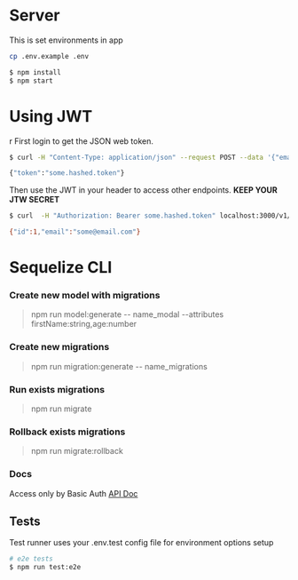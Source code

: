 <!--

Copyright (c) 2018, Respective Authors all rights reserved.

The MIT License

Permission is hereby granted, free of charge, to any person obtaining a copy
of this software and associated documentation files (the "Software"), to deal
in the Software without restriction, including without limitation the rights
to use, copy, modify, merge, publish, distribute, sublicense, and/or sell
copies of the Software, and to permit persons to whom the Software is
furnished to do so, subject to the following conditions:

The above copyright notice and this permission notice shall be included in
all copies or substantial portions of the Software.

THE SOFTWARE IS PROVIDED "AS IS", WITHOUT WARRANTY OF ANY KIND, EXPRESS OR
IMPLIED, INCLUDING BUT NOT LIMITED TO THE WARRANTIES OF MERCHANTABILITY,
FITNESS FOR A PARTICULAR PURPOSE AND NONINFRINGEMENT. IN NO EVENT SHALL THE
AUTHORS OR COPYRIGHT HOLDERS BE LIABLE FOR ANY CLAIM, DAMAGES OR OTHER
LIABILITY, WHETHER IN AN ACTION OF CONTRACT, TORT OR OTHERWISE, ARISING FROM,
OUT OF OR IN CONNECTION WITH THE SOFTWARE OR THE USE OR OTHER DEALINGS IN
THE SOFTWARE.

-->

# Server

This is set environments in app

```sh
cp .env.example .env
```

```sh
$ npm install 
$ npm start
```

# Using JWT
r
First login to get the JSON web token.
```sh
$ curl -H "Content-Type: application/json" --request POST --data '{"email":"some@email.com", "password":"some_password"}' localhost:3000/v1/login/

{"token":"some.hashed.token"}
```

Then use the JWT in your header to access other endpoints. __KEEP YOUR JTW SECRET__
```sh
$ curl  -H "Authorization: Bearer some.hashed.token" localhost:3000/v1/users/1

{"id":1,"email":"some@email.com"}
```

# Sequelize CLI

### Create new model with migrations
> npm run model:generate -- name_modal --attributes firstName:string,age:number

### Create new migrations
> npm run migration:generate -- name_migrations

### Run exists migrations
> npm run migrate

### Rollback exists migrations
> npm run migrate:rollback

### Docs
Access only by Basic Auth
[API Doc](http://localhost:8081/api-docs)

## Tests
Test runner uses your .env.test config file for environment options setup
```bash
# e2e tests
$ npm run test:e2e
```

